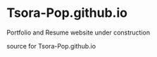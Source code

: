 # Tsora-Pop.github.io
Portfolio and Resume website under construction

source for Tsora-Pop.github.io
